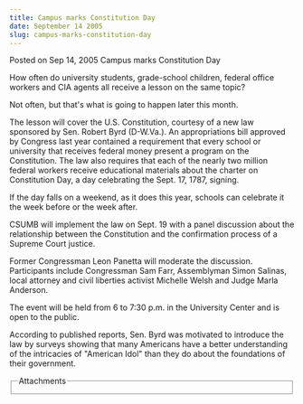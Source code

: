 ```yaml
---
title: Campus marks Constitution Day
date: September 14 2005
slug: campus-marks-constitution-day
---
```





<span class="date">Posted on Sep 14, 2005    </span>
Campus marks Constitution Day
<p>How often do university students, grade-school children, federal
office workers and CIA agents all receive a lesson on the same
topic?</p>
<p>Not often, but that&apos;s what is going to happen later this
month.</p>
<p>The lesson will cover the U.S. Constitution, courtesy of a new
law sponsored by Sen. Robert Byrd (D-W.Va.). An appropriations bill
approved by Congress last year contained a requirement that every
school or university that receives federal money present a program
on the Constitution. The law also requires that each of the nearly
two million federal workers receive educational materials about the
charter on Constitution Day, a day celebrating the Sept. 17, 1787,
signing.</p>
<p>If the day falls on a weekend, as it does this year, schools can
celebrate it the week before or the week after.</p>
<p>CSUMB will implement the law on Sept. 19 with a panel discussion
about the relationship between the Constitution and the
confirmation process of a Supreme Court justice.</p>
<p>Former Congressman Leon Panetta will moderate the discussion.
Participants include Congressman Sam Farr, Assemblyman Simon
Salinas, local attorney and civil liberties activist Michelle Welsh
and Judge Marla Anderson.</p>
<p>The event will be held from 6 to 7:30 p.m. in the University
Center and is open to the public.</p>
<p>According to published reports, Sen. Byrd was motivated to
introduce the law by surveys showing that many Americans have a
better understanding of the intricacies of &quot;American Idol&quot; than
they do about the foundations of their government.</p>
<fieldset class="fieldgroup group-attachments">
<legend>Attachments</legend>
<div class="field field-type-emvideo field-field-attach-video">
<div class="field-items">
<div class="field-item odd">
<div class="emvideo emvideo-video emvideo-"/>
</div>
</div>
</div>
</fieldset>






